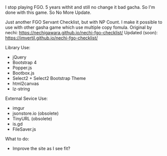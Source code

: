 I stop playing FGO. 5 years withit and still no change it bad gacha. So I'm done with this game. So No More Update.

Just another FGO Servant Checklist, but with NP Count.
I make it possible to use with other gasha game which use multiple copy fomula.
Original by nechi: https://nechigawara.github.io/nechi-fgo-checklist/
Updated (soon): https://imvertil.github.io/nechi-fgo-checklist/

Library Use:
* jQuery
* Bootstrap 4
* Popper.js
* Bootbox.js
* Select2 + Select2 Bootstrap Theme
* html2canvas
* lz-string

External Sevice Use:
* imgur
* jsonstore.io (obsolete)
* TinyURL (obsolete)
* is.gd
* FileSaver.js

What to do:
* Improve the site as I see fit?
